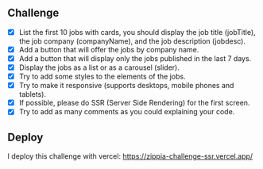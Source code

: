 ## Challenge

- [x] List the first 10 jobs with cards, you should display the job title (jobTitle), the job company (companyName), and the job description (jobdesc).
- [x] Add a button that will offer the jobs by company name.
- [x] Add a button that will display only the jobs published in the last 7 days.
- [x] Display the jobs as a list or as a carousel (slider).
- [x] Try to add some styles to the elements of the jobs.
- [x] Try to make it responsive (supports desktops, mobile phones and tablets).
- [x] If possible, please do SSR (Server Side Rendering) for the first screen.
- [x] Try to add as many comments as you could explaining your code.

## Deploy
I deploy this challenge with vercel: https://zippia-challenge-ssr.vercel.app/
